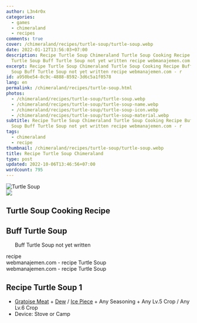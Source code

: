 ```yaml
---
author: L3n4r0x
categories:
  - games
  - chimeraland
  - recipes
comments: true
cover: /chimeraland/recipes/turtle-soup/turtle-soup.webp
date: 2022-01-12T13:56:03+07:00
description: Recipe Turtle Soup Chimeraland Turtle Soup Cooking Recipe Buff
  Turtle Soup Buff Turtle Soup not yet written recipe webmanajemen.com - r
excerpt: Recipe Turtle Soup Chimeraland Turtle Soup Cooking Recipe Buff Turtle
  Soup Buff Turtle Soup not yet written recipe webmanajemen.com - r
id: a950be54-8c9c-4888-8592-3d6c5a1f0578
lang: en
permalink: /chimeraland/recipes/turtle-soup.html
photos:
  - /chimeraland/recipes/turtle-soup/turtle-soup.webp
  - /chimeraland/recipes/turtle-soup/turtle-soup-name.webp
  - /chimeraland/recipes/turtle-soup/turtle-soup-icon.webp
  - /chimeraland/recipes/turtle-soup/turtle-soup-material.webp
subtitle: Recipe Turtle Soup Chimeraland Turtle Soup Cooking Recipe Buff Turtle
  Soup Buff Turtle Soup not yet written recipe webmanajemen.com - r
tags:
  - chimeraland
  - recipe
thumbnail: /chimeraland/recipes/turtle-soup/turtle-soup.webp
title: Recipe Turtle Soup Chimeraland
type: post
updated: 2022-10-06T13:46:56+07:00
wordcount: 795
---
```


<link
  rel="stylesheet"
  href="https://rawcdn.githack.com/dimaslanjaka/Web-Manajemen/870a349/css/bootstrap-5-3-0-alpha3-wrapper.css"
/>
<section id="bootstrap-wrapper">
  <div data-bs-theme="dark">
    <div class="card mb-2">
      <div class="card-body">
        <div class="row g-0">
          <div class="col-sm-4 position-relative mb-2">
            <img
              src="https://www.webmanajemen.com/chimeraland/recipes/turtle-soup/turtle-soup-material.webp"
              class="card-img fit-cover w-100 h-100"
              alt="Turtle Soup"
              data-fancybox="true"
            />
          </div>
          <div class="col-sm-8 mb-2">
            <div class="card-body">
              <div class="d-flex flex-row align-items-center mb-3">
                <img
                  class="d-inline-block me-2"
                  src="https://www.webmanajemen.com/chimeraland/recipes/turtle-soup/turtle-soup-icon.webp"
                  width="auto"
                  height="auto"
                  style="vertical-align: middle"
                />
                <h2 class="fs-5">Turtle Soup Cooking Recipe</h2>
              </div>
              <h2 class="card-title fs-5">Buff Turtle Soup</h2>
              <div class="card-text">
                <ul>
                  Buff Turtle Soup not yet written
                </ul>
              </div>
              <span class="badge rounded-pill">recipe</span>
            </div>
            <div class="card-footer text-end text-muted mt-auto">
              webmanajemen.com - recipe Turtle Soup
            </div>
          </div>
        </div>
      </div>
      <div class="card-footer text-end text-muted">
        webmanajemen.com - recipe Turtle Soup
      </div>
    </div>
    <div class="row mb-2">
      <div class="col-12 col-lg-6 recipe-item mb-2">
        <div class="card">
          <div class="card-body">
            <h2 class="card-title fs-5">Recipe Turtle Soup 1</h2>
            <div class="card-text">
              <ul>
                <li>
                  <a
                    class="text-decoration-none text-primary"
                    href="/chimeraland/materials/gratoise-meat.html"
                    >Gratoise Meat</a
                  ><span> + </span
                  ><a
                    class="text-decoration-none text-primary"
                    href="/chimeraland/materials/dew.html"
                    >Dew</a
                  ><span> / </span
                  ><a
                    class="text-decoration-none text-primary"
                    href="/chimeraland/materials/ice-piece.html"
                    >Ice Piece</a
                  ><span> + </span>Any Seasoning<span> + </span>Any Lv.5
                  Crop<span> / </span>Any Lv.6 Crop
                </li>
                <li>Device: Stove or Camp</li>
              </ul>
            </div>
          </div>
        </div>
      </div>
    </div>
  </div>
</section>